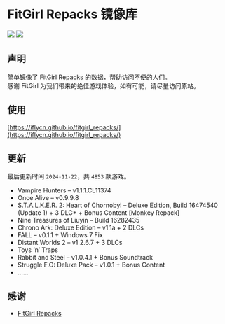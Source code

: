 ﻿# FitGirl Repacks 镜像库
![](https://img.shields.io/badge/ci-passing-brightgreen.svg?logo=github)
![](https://img.shields.io/badge/license-MIT-brightgreen.svg)

## 声明
简单镜像了 FitGirl Repacks 的数据，帮助访问不便的人们。  
感谢 FitGirl 为我们带来的绝佳游戏体验，如有可能，请尽量访问原站。

## 使用
[https://iflycn.github.io/fitgirl_repacks/](https://iflycn.github.io/fitgirl_repacks/)

## 更新
最后更新时间 `2024-11-22`，共 `4853` 款游戏。
- Vampire Hunters – v1.1.1.CL11374
- Once Alive – v0.9.9.8
- S.T.A.L.K.E.R. 2: Heart of Chornobyl – Deluxe Edition, Build 16474540 (Update 1) + 3 DLC* + Bonus Content [Monkey Repack]
- Nine Treasures of Liuyin – Build 16282435
- Chrono Ark: Deluxe Edition – v1.1a + 2 DLCs
- FALL – v0.1.1 + Windows 7 Fix
- Distant Worlds 2 – v1.2.6.7 + 3 DLCs
- Toys ‘n’ Traps
- Rabbit and Steel – v1.0.4.1 + Bonus Soundtrack
- Struggle F.O: Deluxe Pack – v1.0.1 + Bonus Content
- ……

## 感谢
- [FitGirl Repacks](https://fitgirl-repacks.site/)
